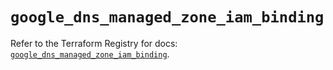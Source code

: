 # `google_dns_managed_zone_iam_binding`

Refer to the Terraform Registry for docs: [`google_dns_managed_zone_iam_binding`](https://registry.terraform.io/providers/hashicorp/google-beta/6.11.2/docs/resources/google_dns_managed_zone_iam_binding).
